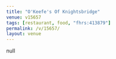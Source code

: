 ```yaml
---
title: "O'Keefe's Of Knightsbridge"
venue: v15657
tags: [restaurant, food, "fhrs:413879"]
permalink: /v/15657/
layout: venue
---
```

null